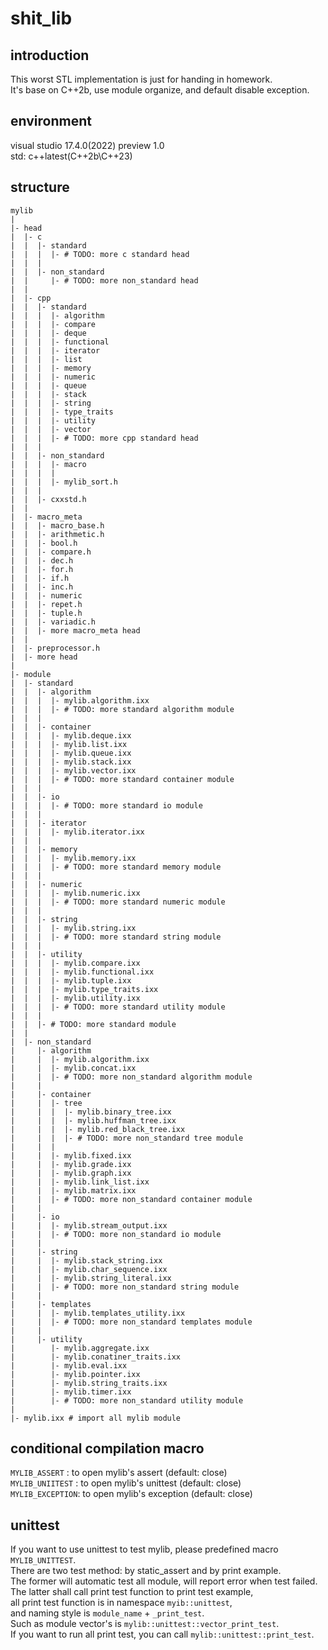 # shit_lib
## introduction
This worst STL implementation is just for handing in homework.  
It's base on C++2b, use module organize, and default disable exception.  
  
## environment
visual studio 17.4.0(2022) preview 1.0  
std: c++latest(C++2b\C++23)  
  
## structure
```
mylib
|
|- head
|  |- c
|  |  |- standard
|  |  |  |- # TODO: more c standard head
|  |  |
|  |  |- non_standard
|  |     |- # TODO: more non_standard head
|  |
|  |- cpp
|  |  |- standard
|  |  |  |- algorithm
|  |  |  |- compare
|  |  |  |- deque
|  |  |  |- functional
|  |  |  |- iterator
|  |  |  |- list
|  |  |  |- memory
|  |  |  |- numeric
|  |  |  |- queue
|  |  |  |- stack
|  |  |  |- string
|  |  |  |- type_traits
|  |  |  |- utility
|  |  |  |- vector
|  |  |  |- # TODO: more cpp standard head
|  |  |
|  |  |- non_standard
|  |  |  |- macro
|  |  |  |
|  |  |  |- mylib_sort.h
|  |  |
|  |  |- cxxstd.h
|  |
|  |- macro_meta
|  |  |- macro_base.h
|  |  |- arithmetic.h
|  |  |- bool.h
|  |  |- compare.h
|  |  |- dec.h
|  |  |- for.h
|  |  |- if.h
|  |  |- inc.h
|  |  |- numeric
|  |  |- repet.h
|  |  |- tuple.h
|  |  |- variadic.h
|  |  |- more macro_meta head
|  |
|  |- preprocessor.h
|  |- more head
|
|- module
|  |- standard
|  |  |- algorithm
|  |  |  |- mylib.algorithm.ixx
|  |  |  |- # TODO: more standard algorithm module
|  |  |
|  |  |- container
|  |  |  |- mylib.deque.ixx
|  |  |  |- mylib.list.ixx
|  |  |  |- mylib.queue.ixx
|  |  |  |- mylib.stack.ixx
|  |  |  |- mylib.vector.ixx
|  |  |  |- # TODO: more standard container module
|  |  |
|  |  |- io
|  |  |  |- # TODO: more standard io module
|  |  |
|  |  |- iterator
|  |  |  |- mylib.iterator.ixx
|  |  |
|  |  |- memory
|  |  |  |- mylib.memory.ixx
|  |  |  |- # TODO: more standard memory module
|  |  |
|  |  |- numeric
|  |  |  |- mylib.numeric.ixx
|  |  |  |- # TODO: more standard numeric module
|  |  |
|  |  |- string
|  |  |  |- mylib.string.ixx
|  |  |  |- # TODO: more standard string module
|  |  |
|  |  |- utility
|  |  |  |- mylib.compare.ixx
|  |  |  |- mylib.functional.ixx
|  |  |  |- mylib.tuple.ixx
|  |  |  |- mylib.type_traits.ixx
|  |  |  |- mylib.utility.ixx
|  |  |  |- # TODO: more standard utility module
|  |  |
|  |  |- # TODO: more standard module
|  |
|  |- non_standard
|     |- algorithm
|     |  |- mylib.algorithm.ixx
|     |  |- mylib.concat.ixx
|     |  |- # TODO: more non_standard algorithm module
|     |
|     |- container
|     |  |- tree
|     |  |  |- mylib.binary_tree.ixx
|     |  |  |- mylib.huffman_tree.ixx
|     |  |  |- mylib.red_black_tree.ixx
|     |  |  |- # TODO: more non_standard tree module
|     |  |
|     |  |- mylib.fixed.ixx
|     |  |- mylib.grade.ixx
|     |  |- mylib.graph.ixx
|     |  |- mylib.link_list.ixx
|     |  |- mylib.matrix.ixx
|     |  |- # TODO: more non_standard container module
|     |
|     |- io
|     |  |- mylib.stream_output.ixx
|     |  |- # TODO: more non_standard io module
|     |
|     |- string
|     |  |- mylib.stack_string.ixx
|     |  |- mylib.char_sequence.ixx
|     |  |- mylib.string_literal.ixx
|     |  |- # TODO: more non_standard string module
|     |
|     |- templates
|     |  |- mylib.templates_utility.ixx
|     |  |- # TODO: more non_standard templates module
|     |
|     |- utility
|        |- mylib.aggregate.ixx
|        |- mylib.conatiner_traits.ixx
|        |- mylib.eval.ixx
|        |- mylib.pointer.ixx
|        |- mylib.string_traits.ixx
|        |- mylib.timer.ixx
|        |- # TODO: more non_standard utility module
|
|- mylib.ixx # import all mylib module
```  
  
## conditional compilation macro
`MYLIB_ASSERT`   : to open mylib's assert    (default: close)  
`MYLIB_UNIITEST` : to open mylib's unittest  (default: close)  
`MYLIB_EXCEPTION`: to open mylib's exception (default: close)  
  
## unittest
If you want to use unittest to test mylib, please predefined macro `MYLIB_UNITTEST`.  
There are two test method: by static_assert and by print example.  
The former will automatic test all module, will report error when test failed.  
The latter shall call print test function to print test example,  
all print test function is in namespace `myib::unittest`,  
and naming style is `module_name` + `_print_test`.  
Such as module vector's is `mylib::unittest::vector_print_test`.  
If you want to run all print test, you can call `mylib::unittest::print_test`.  
  